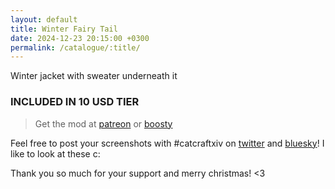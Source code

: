 ```yaml
---
layout: default
title: Winter Fairy Tail
date: 2024-12-23 20:15:00 +0300
permalink: /catalogue/:title/
---
```


Winter jacket with sweater underneath it

### INCLUDED IN 10 USD TIER

> Get the mod at [patreon](https://www.patreon.com/posts/118545320) or [boosty](https://boosty.to/miaumori/posts/87cd20d0-2821-4c35-af85-040dd73d61c4)

Feel free to post your screenshots with #catcraftxiv on [twitter](https://x.com/hashtag/catcraftxiv?src=hashtag_click) and [bluesky](https://bsky.app/hashtag/catcraftxiv)! I like to look at these c:

Thank you so much for your support and merry christmas! <3